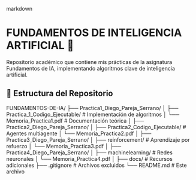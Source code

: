 markdown
# FUNDAMENTOS DE INTELIGENCIA ARTIFICIAL 🧠

Repositorio académico que contiene mis prácticas de la asignatura Fundamentos de IA, implementando algoritmos clave de inteligencia artificial.

## 📂 Estructura del Repositorio
FUNDAMENTOS-DE-IA/
├── Practica1_Diego_Pareja_Serrano/
│ ├── Practica_1_Codigo_Ejecutable/ # Implementación de algoritmos
│ └── Memoria_Practica1.pdf # Documentación teórica
│
├── Practica2_Diego_Pareja_Serrano/
│ ├── Practica2_Codigo_Ejecutable/ # Agentes multiagente
│ └── Memoria_Practica2.pdf
│
├── Practica3_Diego_Pareja_Serrano/
│ ├── reinforcement/ # Aprendizaje por refuerzo
│ └── Memoria_Practica3.pdf
│
├── Practica4_Diego_Pareja_Serrano/
│ ├── machinelearning/ # Redes neuronales
│ └── Memoria_Practica4.pdf
│
├── docs/ # Recursos adicionales
├── .gitignore # Archivos excluidos
└── README.md # Este archivo
